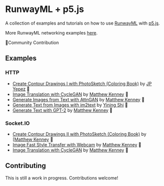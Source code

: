 # RunwayML + p5.js

A collection of examples and tutorials on how to use [RunwayML](https://runwayml.com/) with [p5.js](http://p5js.org/).

More RunwayML networking examples [here](https://learn.runwayml.com/#/networking/examples).

🎉Community Contribution

## Examples

### HTTP
 * [Create Contour Drawings I with PhotoSketch (Coloring Book)](PhotoSketch/ColoringBook/) by [JP Yepez](https://www.jpyepez.com) 🎉
 * [Image Translation with CycleGAN](CycleGAN/CycleGAN_HTTP/) by [Matthew Kenney](http://matthewkenney.site/) 🎉
 * [Generate Images from Text with AttnGAN](AttnGAN/) by [Matthew Kenney](http://matthewkenney.site/) 🎉
 * [Generate Text from Images with im2text](im2txt/) by [Yining Shi](https://1023.io) 🎉
 * [Generate Text with GPT-2](GPT2/) by [Matthew Kenney](http://matthewkenney.site/) 🎉


### Socket.IO
* [Create Contour Drawings II with PhotoSketch (Coloring Book)](PhotoSketch/PhotoSketch_Websockets/) by [[Matthew Kenney](http://matthewkenney.site/) 🎉
* [Image Fast Style Transfer with Webcam](FastStyleTransfer/) by [Matthew Kenney](http://matthewkenney.site/) 🎉
* [Image Translation with CycleGAN](CycleGAN/CycleGAN_Websockets/) by [Matthew Kenney](http://matthewkenney.site/) 🎉

  
## Contributing

This is still a work in progress. Contributions welcome!
